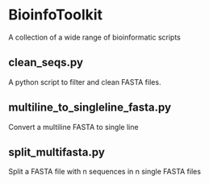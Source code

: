 # BioinfoToolkit
A collection of a wide range of bioinformatic scripts

## clean_seqs.py
A python script to filter and clean FASTA files.

## multiline_to_singleline_fasta.py
Convert a multiline FASTA to single line

## split_multifasta.py
Split a FASTA file with n sequences in n single FASTA files
